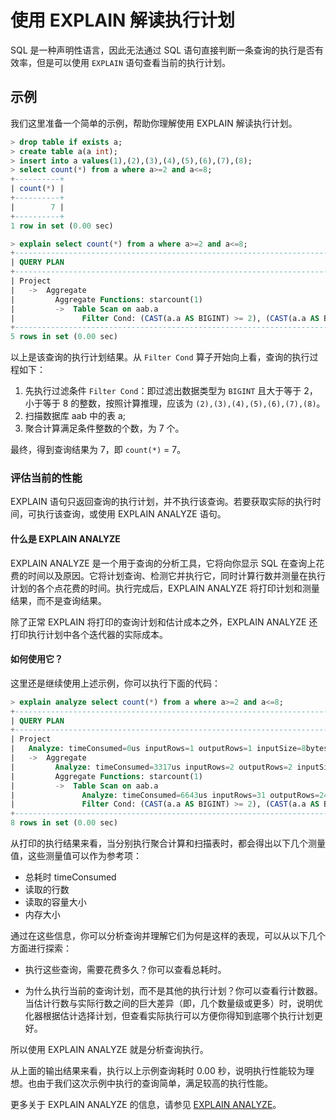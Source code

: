 # 使用 EXPLAIN 解读执行计划

SQL 是一种声明性语言，因此无法通过 SQL 语句直接判断一条查询的执行是否有效率，但是可以使用 `EXPLAIN` 语句查看当前的执行计划。

## 示例

我们这里准备一个简单的示例，帮助你理解使用 EXPLAIN 解读执行计划。

```sql
> drop table if exists a;
> create table a(a int);
> insert into a values(1),(2),(3),(4),(5),(6),(7),(8);
> select count(*) from a where a>=2 and a<=8;
+----------+
| count(*) |
+----------+
|        7 |
+----------+
1 row in set (0.00 sec)

> explain select count(*) from a where a>=2 and a<=8;
+-----------------------------------------------------------------------------------+
| QUERY PLAN                                                                        |
+-----------------------------------------------------------------------------------+
| Project                                                                           |
|   ->  Aggregate                                                                   |
|         Aggregate Functions: starcount(1)                                         |
|         ->  Table Scan on aab.a                                                   |
|               Filter Cond: (CAST(a.a AS BIGINT) >= 2), (CAST(a.a AS BIGINT) <= 8) |
+-----------------------------------------------------------------------------------+
5 rows in set (0.00 sec)
```

以上是该查询的执行计划结果。从 `Filter Cond` 算子开始向上看，查询的执行过程如下：

1. 先执行过滤条件 `Filter Cond`：即过滤出数据类型为 `BIGINT` 且大于等于 2，小于等于 8 的整数，按照计算推理，应该为 `(2),(3),(4),(5),(6),(7),(8)`。
2. 扫描数据库 aab 中的表 a;
3. 聚合计算满足条件整数的个数，为 7 个。

最终，得到查询结果为 7，即 `count(*)` = 7。

### 评估当前的性能

EXPLAIN 语句只返回查询的执行计划，并不执行该查询。若要获取实际的执行时间，可执行该查询，或使用 EXPLAIN ANALYZE 语句。

#### 什么是 EXPLAIN ANALYZE

EXPLAIN ANALYZE 是一个用于查询的分析工具，它将向你显示 SQL 在查询上花费的时间以及原因。它将计划查询、检测它并执行它，同时计算行数并测量在执行计划的各个点花费的时间。执行完成后，EXPLAIN ANALYZE 将打印计划和测量结果，而不是查询结果。

除了正常 EXPLAIN 将打印的查询计划和估计成本之外，EXPLAIN ANALYZE 还打印执行计划中各个迭代器的实际成本。

#### 如何使用它？

这里还是继续使用上述示例，你可以执行下面的代码：

```sql
> explain analyze select count(*) from a where a>=2 and a<=8;
+-------------------------------------------------------------------------------------------------------------------------------+
| QUERY PLAN                                                                                                                    |
+-------------------------------------------------------------------------------------------------------------------------------+
| Project                                                                                                                       |
|   Analyze: timeConsumed=0us inputRows=1 outputRows=1 inputSize=8bytes outputSize=8bytes memorySize=8bytes                     |
|   ->  Aggregate                                                                                                               |
|         Analyze: timeConsumed=3317us inputRows=2 outputRows=2 inputSize=8bytes outputSize=16bytes memorySize=16bytes          |
|         Aggregate Functions: starcount(1)                                                                                     |
|         ->  Table Scan on aab.a                                                                                               |
|               Analyze: timeConsumed=6643us inputRows=31 outputRows=24 inputSize=96bytes outputSize=64bytes memorySize=64bytes |
|               Filter Cond: (CAST(a.a AS BIGINT) >= 2), (CAST(a.a AS BIGINT) <= 8)                                             |
+-------------------------------------------------------------------------------------------------------------------------------+
8 rows in set (0.00 sec)
```

从打印的执行结果来看，当分别执行聚合计算和扫描表时，都会得出以下几个测量值，这些测量值可以作为参考项：

- 总耗时 timeConsumed
- 读取的行数
- 读取的容量大小
- 内存大小

通过在这些信息，你可以分析查询并理解它们为何是这样的表现，可以从以下几个方面进行探索：

- 执行这些查询，需要花费多久？你可以查看总耗时。

- 为什么执行当前的查询计划，而不是其他的执行计划？你可以查看行计数器。当估计行数与实际行数之间的巨大差异（即，几个数量级或更多）时，说明优化器根据估计选择计划，但查看实际执行可以方便你得知到底哪个执行计划更好。

所以使用 EXPLAIN ANALYZE 就是分析查询执行。

从上面的输出结果来看，执行以上示例查询耗时 0.00 秒，说明执行性能较为理想。也由于我们这次示例中执行的查询简单，满足较高的执行性能。

更多关于 EXPLAIN ANALYZE 的信息，请参见 [EXPLAIN ANALYZE](../Reference/SQL-Reference/Utility-Statements/Explain/explain-analyze.md)。
